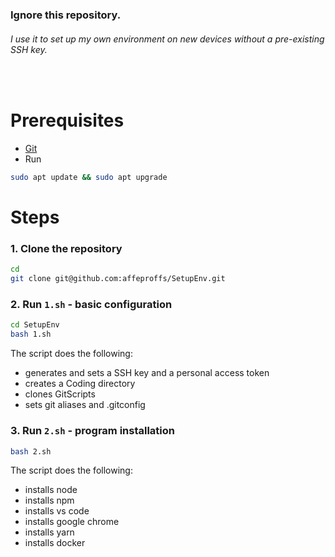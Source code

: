 ### **Ignore this repository.**
###### I use it to set up my own environment on new devices without a pre-existing SSH key.

&nbsp;

# Prerequisites
- [Git](https://github.com/git-guides/install-git)
- Run
```sh
sudo apt update && sudo apt upgrade
```

# Steps
### 1. Clone the repository
```sh
cd 
git clone git@github.com:affeproffs/SetupEnv.git
```

### 2. Run `1.sh` - basic configuration
```sh
cd SetupEnv
bash 1.sh
```
The script does the following:
- generates and sets a SSH key and a personal access token
- creates a Coding directory
- clones GitScripts
- sets git aliases and .gitconfig

### 3. Run `2.sh` - program installation
```sh
bash 2.sh
```
The script does the following:
- installs node
- installs npm
- installs vs code
- installs google chrome
- installs yarn
- installs docker
